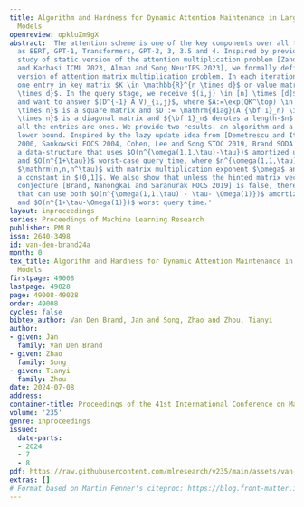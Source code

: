 ```yaml
---
title: Algorithm and Hardness for Dynamic Attention Maintenance in Large Language
  Models
openreview: opkluZm9gX
abstract: 'The attention scheme is one of the key components over all the LLMs, such
  as BERT, GPT-1, Transformers, GPT-2, 3, 3.5 and 4. Inspired by previous theoretical
  study of static version of the attention multiplication problem [Zandieh, Han, Daliri,
  and Karbasi ICML 2023, Alman and Song NeurIPS 2023], we formally define a dynamic
  version of attention matrix multiplication problem. In each iteration we update
  one entry in key matrix $K \in \mathbb{R}^{n \times d}$ or value matrix $V \in \mathbb{R}^{n
  \times d}$. In the query stage, we receive $(i,j) \in [n] \times [d]$ as input,
  and want to answer $(D^{-1} A V)_{i,j}$, where $A:=\exp(QK^\top) \in \mathbb{R}^{n
  \times n}$ is a square matrix and $D := \mathrm{diag}(A {\bf 1}_n) \in \mathbb{R}^{n
  \times n}$ is a diagonal matrix and ${\bf 1}_n$ denotes a length-$n$ vector that
  all the entries are ones. We provide two results: an algorithm and a conditional
  lower bound. Inspired by the lazy update idea from [Demetrescu and Italiano FOCS
  2000, Sankowski FOCS 2004, Cohen, Lee and Song STOC 2019, Brand SODA 2020], we provide
  a data-structure that uses $O(n^{\omega(1,1,\tau)-\tau})$ amortized update time,
  and $O(n^{1+\tau})$ worst-case query time, where $n^{\omega(1,1,\tau)}$ denotes
  $\mathrm(n,n,n^\tau)$ with matrix multiplication exponent $\omega$ and $\tau$ denotes
  a constant in $(0,1]$. We also show that unless the hinted matrix vector multiplication
  conjecture [Brand, Nanongkai and Saranurak FOCS 2019] is false, there is no algorithm
  that can use both $O(n^{\omega(1,1,\tau) - \tau- \Omega(1)})$ amortized update time,
  and $O(n^{1+\tau-\Omega(1)})$ worst query time.'
layout: inproceedings
series: Proceedings of Machine Learning Research
publisher: PMLR
issn: 2640-3498
id: van-den-brand24a
month: 0
tex_title: Algorithm and Hardness for Dynamic Attention Maintenance in Large Language
  Models
firstpage: 49008
lastpage: 49028
page: 49008-49028
order: 49008
cycles: false
bibtex_author: Van Den Brand, Jan and Song, Zhao and Zhou, Tianyi
author:
- given: Jan
  family: Van Den Brand
- given: Zhao
  family: Song
- given: Tianyi
  family: Zhou
date: 2024-07-08
address:
container-title: Proceedings of the 41st International Conference on Machine Learning
volume: '235'
genre: inproceedings
issued:
  date-parts:
  - 2024
  - 7
  - 8
pdf: https://raw.githubusercontent.com/mlresearch/v235/main/assets/van-den-brand24a/van-den-brand24a.pdf
extras: []
# Format based on Martin Fenner's citeproc: https://blog.front-matter.io/posts/citeproc-yaml-for-bibliographies/
---
```

